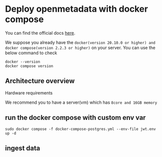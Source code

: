# Deploy openmetadata with docker compose

You can find the official docs [here](https://docs.open-metadata.org/v1.4.x/deployment/docker).

We suppose you already have the `docker(version 20.10.0 or higher) and docker compose(version 2.2.3 or higher)` on 
your server. You can use the below command to check

```shell
docker --version
docker compose version
```

## Architecture overview 

Hardware requirements

We recommend you to have a server(vm) which has `8core and 16GB memory`

## run the docker compose with custom env var

```shell
sudo docker compose -f docker-compose-postgres.yml --env-file jwt.env up -d
```

## ingest data